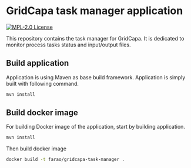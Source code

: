# GridCapa task manager application
[![MPL-2.0 License](https://img.shields.io/badge/license-MPL_2.0-blue.svg)](https://www.mozilla.org/en-US/MPL/2.0/)

This repository contains the task manager for GridCapa. It is dedicated to monitor process tasks status and input/output files.

## Build application

Application is using Maven as base build framework. Application is simply built with following command.

```bash
mvn install
```

## Build docker image

For building Docker image of the application, start by building application.

```bash
mvn install
```

Then build docker image

```bash
docker build -t farao/gridcapa-task-manager .
```
